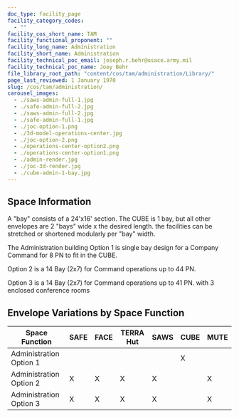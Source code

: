 ```yaml
---
doc_type: facility_page
facility_category_codes:
  - ""
facility_cos_short_name: TAM
facility_functional_proponent: ""
facility_long_name: Administration
facility_short_name: Administration
facility_technical_poc_email: joseph.r.behr@usace.army.mil
facility_technical_poc_name: Joey Behr
file_library_root_path: "content/cos/tam/administration/Library/"
page_last_reviewed: 1 January 1970
slug: /cos/tam/administration/
carousel_images:
  - ./saws-admin-full-1.jpg
  - ./safe-admin-full-2.jpg
  - ./saws-admin-full-2.jpg
  - ./safe-admin-full-1.jpg
  - ./joc-option-1.png
  - ./3d-model-operations-center.jpg
  - ./joc-option-2.png
  - ./operations-center-option2.png
  - ./operations-center-option1.png
  - ./admin-render.jpg
  - ./joc-3d-render.jpg
  - ./cube-admin-1-bay.jpg
---
```


## Space Information

A "bay" consists of a 24'x16' section. The CUBE is 1 bay, but all other envelopes are 2 "bays" wide x the desired length. the facilities can be stretched or shortened modularly per "bay" width.

The Administration building Option 1 is single bay design for a Company Command for 8 PN to fit in the CUBE.

Option 2 is a 14 Bay (2x7) for Command operations up to 44 PN.

Option 3 is a 14 Bay (2x7) for Command operations up to 41 PN. with 3 enclosed conference rooms

## Envelope Variations by Space Function

| Space Function          | SAFE | FACE | TERRA Hut | SAWS | CUBE | MUTE |
| ----------------------- | ---- | ---- | --------- | ---- | ---- | ---- |
| Administration Option 1 |      |      |           |      | X    |      |
| Administration Option 2 | X    | X    | X         | X    |      | X    |
| Administration Option 3 | X    | X    | X         | X    |      | X    |
